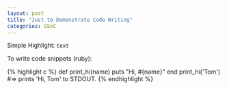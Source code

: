 ```yaml
---
layout: post
title: "Just to Demonstrate Code Writing"
categories: GSoC
---
```

Simple Highlight: `text` 

To write code snippets (ruby):

{% highlight c %}
def print_hi(name)
  puts "Hi, #{name}"
end
print_hi('Tom')
#=> prints 'Hi, Tom' to STDOUT.
{% endhighlight %}
